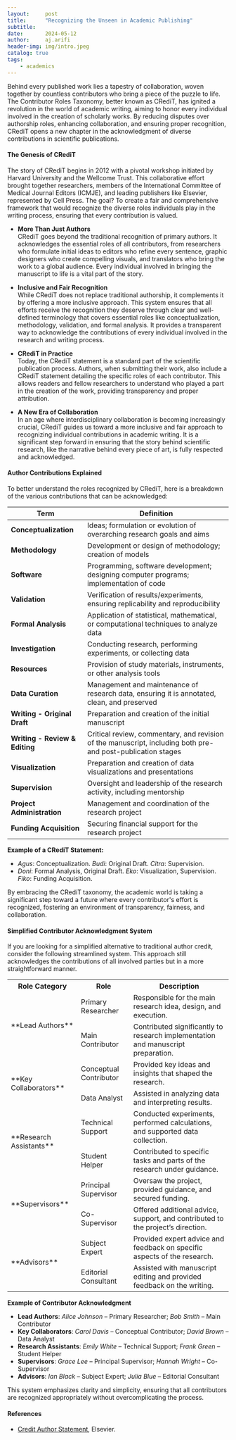 ```yaml
---
layout:     post
title:      "Recognizing the Unseen in Academic Publishing"
subtitle:   
date:       2024-05-12
author:     aj.arifi
header-img: img/intro.jpeg
catalog: true
tags:
    - academics
---
```



Behind every published work lies a tapestry of collaboration, woven together by countless contributors who bring a piece of the puzzle to life. The Contributor Roles Taxonomy, better known as CRediT, has ignited a revolution in the world of academic writing, aiming to honor every individual involved in the creation of scholarly works. By reducing disputes over authorship roles, enhancing collaboration, and ensuring proper recognition, CRediT opens a new chapter in the acknowledgment of diverse contributions in scientific publications.

#### **The Genesis of CRediT** 
The story of CRediT begins in 2012 with a pivotal workshop initiated by Harvard University and the Wellcome Trust. This collaborative effort brought together researchers, members of the International Committee of Medical Journal Editors (ICMJE), and leading publishers like Elsevier, represented by Cell Press. The goal? To create a fair and comprehensive framework that would recognize the diverse roles individuals play in the writing process, ensuring that every contribution is valued.

- **More Than Just Authors** \
CRediT goes beyond the traditional recognition of primary authors. It acknowledges the essential roles of all contributors, from researchers who formulate initial ideas to editors who refine every sentence, graphic designers who create compelling visuals, and translators who bring the work to a global audience. Every individual involved in bringing the manuscript to life is a vital part of the story.

- **Inclusive and Fair Recognition** \
While CRediT does not replace traditional authorship, it complements it by offering a more inclusive approach. This system ensures that all efforts receive the recognition they deserve through clear and well-defined terminology that covers essential roles like conceptualization, methodology, validation, and formal analysis. It provides a transparent way to acknowledge the contributions of every individual involved in the research and writing process.

- **CRediT in Practice** \
Today, the CRediT statement is a standard part of the scientific publication process. Authors, when submitting their work, also include a CRediT statement detailing the specific roles of each contributor. This allows readers and fellow researchers to understand who played a part in the creation of the work, providing transparency and proper attribution.

- **A New Era of Collaboration** \
In an age where interdisciplinary collaboration is becoming increasingly crucial, CRediT guides us toward a more inclusive and fair approach to recognizing individual contributions in academic writing. It is a significant step forward in ensuring that the story behind scientific research, like the narrative behind every piece of art, is fully respected and acknowledged.

#### Author Contributions Explained

To better understand the roles recognized by CRediT, here is a breakdown of the various contributions that can be acknowledged:

| **Term**                  | **Definition**                                                                                         |
|---------------------------|--------------------------------------------------------------------------------------------------------|
| **Conceptualization**      | Ideas; formulation or evolution of overarching research goals and aims                                |
| **Methodology**            | Development or design of methodology; creation of models                                               |
| **Software**               | Programming, software development; designing computer programs; implementation of code                 |
| **Validation**             | Verification of results/experiments, ensuring replicability and reproducibility                        |
| **Formal Analysis**        | Application of statistical, mathematical, or computational techniques to analyze data                  |
| **Investigation**          | Conducting research, performing experiments, or collecting data                                        |
| **Resources**              | Provision of study materials, instruments, or other analysis tools                                     |
| **Data Curation**          | Management and maintenance of research data, ensuring it is annotated, clean, and preserved            |
| **Writing - Original Draft** | Preparation and creation of the initial manuscript                                                     |
| **Writing - Review & Editing** | Critical review, commentary, and revision of the manuscript, including both pre- and post-publication stages |
| **Visualization**          | Preparation and creation of data visualizations and presentations                                      |
| **Supervision**            | Oversight and leadership of the research activity, including mentorship                                |
| **Project Administration** | Management and coordination of the research project                                                    |
| **Funding Acquisition**    | Securing financial support for the research project                                                    |

**Example of a CRediT Statement:**
- *Agus*: Conceptualization. *Budi*: Original Draft. *Citra*: Supervision.
- *Doni*: Formal Analysis, Original Draft. *Eko*: Visualization, Supervision. *Fiko*: Funding Acquisition.

By embracing the CRediT taxonomy, the academic world is taking a significant step toward a future where every contributor's effort is recognized, fostering an environment of transparency, fairness, and collaboration.


#### Simplified Contributor Acknowledgment System

If you are looking for a simplified alternative to traditional author credit, consider the following streamlined system. 
This approach still acknowledges the contributions of all involved parties but in a more straightforward manner.

<table>
  <tr>
    <th>Role Category</th>
    <th>Role</th>
    <th>Description</th>
  </tr>
  <tr>
    <td rowspan="2">**Lead Authors**</td>
    <td>Primary Researcher</td>
    <td>Responsible for the main research idea, design, and execution.</td>
  </tr>
  <tr>
    <td>Main Contributor</td>
    <td>Contributed significantly to research implementation and manuscript preparation.</td>
  </tr>
  <tr>
    <td rowspan="2">**Key Collaborators**</td>
    <td>Conceptual Contributor</td>
    <td>Provided key ideas and insights that shaped the research.</td>
  </tr>
  <tr>
    <td>Data Analyst</td>
    <td>Assisted in analyzing data and interpreting results.</td>
  </tr>
  <tr>
    <td rowspan="2">**Research Assistants**</td>
    <td>Technical Support</td>
    <td>Conducted experiments, performed calculations, and supported data collection.</td>
  </tr>
  <tr>
    <td>Student Helper</td>
    <td>Contributed to specific tasks and parts of the research under guidance.</td>
  </tr>
  <tr>
    <td rowspan="2">**Supervisors**</td>
    <td>Principal Supervisor</td>
    <td>Oversaw the project, provided guidance, and secured funding.</td>
  </tr>
  <tr>
    <td>Co-Supervisor</td>
    <td>Offered additional advice, support, and contributed to the project’s direction.</td>
  </tr>
  <tr>
    <td rowspan="2">**Advisors**</td>
    <td>Subject Expert</td>
    <td>Provided expert advice and feedback on specific aspects of the research.</td>
  </tr>
  <tr>
    <td>Editorial Consultant</td>
    <td>Assisted with manuscript editing and provided feedback on the writing.</td>
  </tr>
</table>

**Example of Contributor Acknowledgment**

- **Lead Authors**: *Alice Johnson* – Primary Researcher; *Bob Smith* – Main Contributor
- **Key Collaborators**: *Carol Davis* – Conceptual Contributor; *David Brown* – Data Analyst
- **Research Assistants**: *Emily White* – Technical Support; *Frank Green* – Student Helper
- **Supervisors**: *Grace Lee* – Principal Supervisor; *Hannah Wright* – Co-Supervisor
- **Advisors**: *Ian Black* – Subject Expert; *Julia Blue* – Editorial Consultant

This system emphasizes clarity and simplicity, ensuring that all contributors are recognized appropriately without overcomplicating the process.



#### References
* [Credit Author Statement](https://www.elsevier.com/authors/policies-and-guidelines/credit-author-statement), Elsevier.
